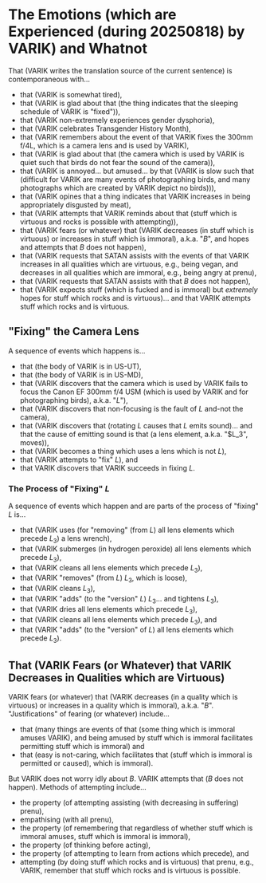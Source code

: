 The Emotions (which are Experienced (during 20250818) by VARIK) and Whatnot
===========================================================================

That (VARIK writes the translation source of the current sentence) is contemporaneous with...

* that (VARIK is somewhat tired),
* that (VARIK is glad about that (the thing indicates that the sleeping schedule of VARIK is "fixed")),
* that (VARIK non-extremely experiences gender dysphoria),
* that (VARIK celebrates Transgender History Month),
* that (VARIK remembers about the event of that VARIK fixes the 300mm f/4L, which is a camera lens and is used by VARIK),
* that (VARIK is glad about that (the camera which is used by VARIK is quiet such that birds do not fear the sound of the camera)),
* that (VARIK is annoyed... but amused... by that (VARIK is slow such that (difficult for VARIK are many events of photographing birds, and many photographs which are created by VARIK depict no birds))),
* that (VARIK opines that a thing indicates that VARIK increases in being appropriately disgusted by meat),
* that (VARIK attempts that VARIK reminds about that (stuff which is virtuous and rocks is possible with attempting)),
* that (VARIK fears (or whatever) that (VARIK decreases (in stuff which is virtuous) or increases in stuff which is immoral), a.k.a. "$B$", and hopes and attempts that $B$ does not happen),
* that (VARIK requests that SATAN assists with the events of that VARIK increases in all qualities which are virtuous, e.g., being vegan, and decreases in all qualities which are immoral, e.g., being angry at prenu),
* that (VARIK requests that SATAN assists with that $B$ does not happen),
* that (VARIK expects stuff (which is fucked and is immoral) but _extremely_ hopes for stuff which rocks and is virtuous)... and that VARIK attempts stuff which rocks and is virtuous.

## "Fixing" the Camera Lens
A sequence of events which happens is...

* that (the body of VARIK is in US-UT),
* that (the body of VARIK is in US-MD),
* that (VARIK discovers that the camera which is used by VARIK fails to focus the Canon EF 300mm f/4 USM (which is used by VARIK and for photographing birds), a.k.a. "$L$"),
* that (VARIK discovers that non-focusing is the fault of $L$ and-not the camera),
* that (VARIK discovers that (rotating $L$ causes that $L$ emits sound)... and that the cause of emitting sound is that (a lens element, a.k.a. "$L_3", moves)),
* that (VARIK becomes a thing which uses a lens which is not $L$),
* that (VARIK attempts to "fix" $L$), and
* that VARIK discovers that VARIK succeeds in fixing $L$.

### The Process of "Fixing" $L$
A sequence of events which happen and are parts of the process of "fixing" $L$ is...

* that (VARIK uses (for "removing" (from $L$) all lens elements which precede $L_3$) a lens wrench),
* that (VARIK submerges (in hydrogen peroxide) all lens elements which precede $L_3$),
* that (VARIK cleans all lens elements which precede $L_3$),
* that (VARIK "removes" (from $L$) $L_3$, which is loose),
* that (VARIK cleans $L_3$),
* that (VARIK "adds" (to the "version" $L$) $L_3$... and tightens $L_3$),
* that (VARIK dries all lens elements which precede $L_3$),
* that (VARIK cleans all lens elements which precede $L_3$), and
* that (VARIK "adds" (to the "version" of $L$) all lens elements which precede $L_3$).

## That (VARIK Fears (or Whatever) that VARIK Decreases in Qualities which are Virtuous)
VARIK fears (or whatever) that (VARIK decreases (in a quality which is virtuous) or increases in a quality which is immoral), a.k.a. "$B$".  "Justifications" of fearing (or whatever) include...

* that (many things are events of that (some thing which is immoral amuses VARIK), and being amused by stuff which is immoral facilitates permitting stuff which is immoral) and
* that (easy is not-caring, which facilitates that (stuff which is immoral is permitted or caused), which is immoral).

But VARIK does not worry idly about $B$.  VARIK attempts that ($B$ does not happen).  Methods of attempting include...

* the property (of attempting assisting (with decreasing in suffering) prenu),
* empathising (with all prenu),
* the property (of remembering that regardless of whether stuff which is immoral amuses, stuff which is immoral is immoral),
* the property (of thinking before acting),
* the property (of attempting to learn from actions which precede), and
* attempting (by doing stuff which rocks and is virtuous) that prenu, e.g., VARIK, remember that stuff which rocks and is virtuous is possible.

